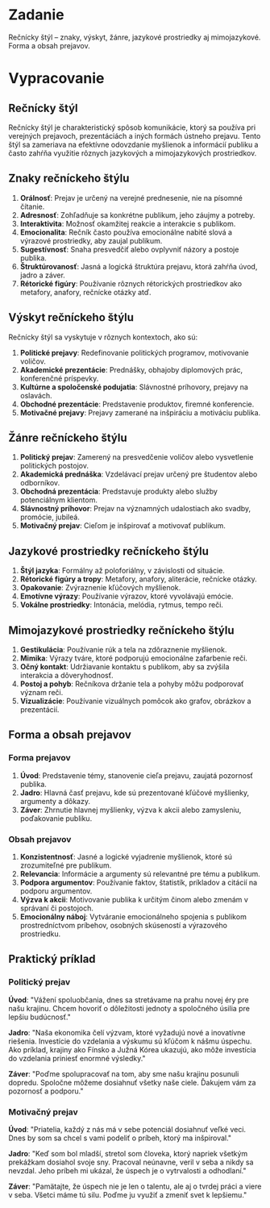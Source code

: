 # Zadanie

Rečnícky štýl – znaky, výskyt, žánre, jazykové prostriedky aj mimojazykové. Forma a obsah prejavov.

# Vypracovanie

## Rečnícky štýl

Rečnícky štýl je charakteristický spôsob komunikácie, ktorý sa používa pri verejných prejavoch, prezentáciách a iných formách ústneho prejavu. Tento štýl sa zameriava na efektívne odovzdanie myšlienok a informácií publiku a často zahŕňa využitie rôznych jazykových a mimojazykových prostriedkov.

## Znaky rečníckeho štýlu

1. **Orálnosť**: Prejav je určený na verejné prednesenie, nie na písomné čítanie.
2. **Adresnosť**: Zohľadňuje sa konkrétne publikum, jeho záujmy a potreby.
3. **Interaktivita**: Možnosť okamžitej reakcie a interakcie s publikom.
4. **Emocionalita**: Rečník často používa emocionálne nabité slová a výrazové prostriedky, aby zaujal publikum.
5. **Sugestívnosť**: Snaha presvedčiť alebo ovplyvniť názory a postoje publika.
6. **Štruktúrovanosť**: Jasná a logická štruktúra prejavu, ktorá zahŕňa úvod, jadro a záver.
7. **Rétorické figúry**: Používanie rôznych rétorických prostriedkov ako metafory, anafory, rečnícke otázky atď.

## Výskyt rečníckeho štýlu

Rečnícky štýl sa vyskytuje v rôznych kontextoch, ako sú:

1. **Politické prejavy**: Redefinovanie politických programov, motivovanie voličov.
2. **Akademické prezentácie**: Prednášky, obhajoby diplomových prác, konferenčné príspevky.
3. **Kultúrne a spoločenské podujatia**: Slávnostné príhovory, prejavy na oslavách.
4. **Obchodné prezentácie**: Predstavenie produktov, firemné konferencie.
5. **Motivačné prejavy**: Prejavy zamerané na inšpiráciu a motiváciu publika.

## Žánre rečníckeho štýlu

1. **Politický prejav**: Zamerený na presvedčenie voličov alebo vysvetlenie politických postojov.
2. **Akademická prednáška**: Vzdelávací prejav určený pre študentov alebo odborníkov.
3. **Obchodná prezentácia**: Predstavuje produkty alebo služby potenciálnym klientom.
4. **Slávnostný príhovor**: Prejav na významných udalostiach ako svadby, promócie, jubileá.
5. **Motivačný prejav**: Cieľom je inšpirovať a motivovať publikum.

## Jazykové prostriedky rečníckeho štýlu

1. **Štýl jazyka**: Formálny až poloforiálny, v závislosti od situácie.
2. **Rétorické figúry a tropy**: Metafory, anafory, aliterácie, rečnícke otázky.
3. **Opakovanie**: Zvýraznenie kľúčových myšlienok.
4. **Emotívne výrazy**: Používanie výrazov, ktoré vyvolávajú emócie.
5. **Vokálne prostriedky**: Intonácia, melódia, rytmus, tempo reči.

## Mimojazykové prostriedky rečníckeho štýlu

1. **Gestikulácia**: Používanie rúk a tela na zdôraznenie myšlienok.
2. **Mimika**: Výrazy tváre, ktoré podporujú emocionálne zafarbenie reči.
3. **Očný kontakt**: Udržiavanie kontaktu s publikom, aby sa zvýšila interakcia a dôveryhodnosť.
4. **Postoj a pohyb**: Rečníkova držanie tela a pohyby môžu podporovať význam reči.
5. **Vizualizácie**: Používanie vizuálnych pomôcok ako grafov, obrázkov a prezentácií.

## Forma a obsah prejavov

### Forma prejavov

1. **Úvod**: Predstavenie témy, stanovenie cieľa prejavu, zaujatá pozornosť publika.
2. **Jadro**: Hlavná časť prejavu, kde sú prezentované kľúčové myšlienky, argumenty a dôkazy.
3. **Záver**: Zhrnutie hlavnej myšlienky, výzva k akcii alebo zamysleniu, poďakovanie publiku.

### Obsah prejavov

1. **Konzistentnosť**: Jasné a logické vyjadrenie myšlienok, ktoré sú zrozumiteľné pre publikum.
2. **Relevancia**: Informácie a argumenty sú relevantné pre tému a publikum.
3. **Podpora argumentov**: Používanie faktov, štatistík, príkladov a citácií na podporu argumentov.
4. **Výzva k akcii**: Motivovanie publika k určitým činom alebo zmenám v správaní či postojoch.
5. **Emocionálny náboj**: Vytváranie emocionálneho spojenia s publikom prostredníctvom príbehov, osobných skúseností a výrazového prostriedku.

## Praktický príklad

### Politický prejav
**Úvod**:
"Vážení spoluobčania, dnes sa stretávame na prahu novej éry pre našu krajinu. Chcem hovoriť o dôležitosti jednoty a spoločného úsilia pre lepšiu budúcnosť."

**Jadro**:
"Naša ekonomika čelí výzvam, ktoré vyžadujú nové a inovatívne riešenia. Investície do vzdelania a výskumu sú kľúčom k nášmu úspechu. Ako príklad, krajiny ako Fínsko a Južná Kórea ukazujú, ako môže investícia do vzdelania priniesť enormné výsledky."

**Záver**:
"Poďme spolupracovať na tom, aby sme našu krajinu posunuli dopredu. Spoločne môžeme dosiahnuť všetky naše ciele. Ďakujem vám za pozornosť a podporu."

### Motivačný prejav
**Úvod**:
"Priatelia, každý z nás má v sebe potenciál dosiahnuť veľké veci. Dnes by som sa chcel s vami podeliť o príbeh, ktorý ma inšpiroval."

**Jadro**:
"Keď som bol mladší, stretol som človeka, ktorý napriek všetkým prekážkam dosiahol svoje sny. Pracoval neúnavne, veril v seba a nikdy sa nevzdal. Jeho príbeh mi ukázal, že úspech je o vytrvalosti a odhodlaní."

**Záver**:
"Pamätajte, že úspech nie je len o talentu, ale aj o tvrdej práci a viere v seba. Všetci máme tú silu. Poďme ju využiť a zmeniť svet k lepšiemu."